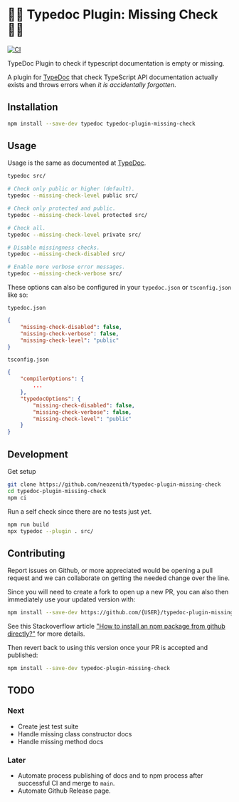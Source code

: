 # 🤷‍♀️ Typedoc Plugin: Missing Check 🤷‍♂️

[![CI](https://github.com/neozenith/typedoc-plugin-missing-check/actions/workflows/ci.yml/badge.svg)](https://github.com/neozenith/typedoc-plugin-missing-check/actions/workflows/ci.yml)

TypeDoc Plugin to check if typescript documentation is empty or missing.

A plugin for [TypeDoc](https://github.com/TypeStrong/typedoc) that check TypeScript API documentation actually exists and throws errors when _it is accidentally forgotten_.

## Installation

```bash
npm install --save-dev typedoc typedoc-plugin-missing-check
```

## Usage

Usage is the same as documented at [TypeDoc](https://typedoc.org/guides/installation/#command-line-interface).

```bash
typedoc src/
```

```bash
# Check only public or higher (default).
typedoc --missing-check-level public src/

# Check only protected and public.
typedoc --missing-check-level protected src/

# Check all.
typedoc --missing-check-level private src/

# Disable missingness checks.
typedoc --missing-check-disabled src/

# Enable more verbose error messages.
typedoc --missing-check-verbose src/
```

These options can also be configured in your `typedoc.json` or `tsconfig.json` like so:

`typedoc.json`
```json
{
    "missing-check-disabled": false,
    "missing-check-verbose": false,
    "missing-check-level": "public"
}
```

`tsconfig.json`
```json
{
    "compilerOptions": {
        ...
    },
    "typedocOptions": {
        "missing-check-disabled": false,
        "missing-check-verbose": false,
        "missing-check-level": "public"
    }    
}
```

## Development

Get setup

```bash
git clone https://github.com/neozenith/typedoc-plugin-missing-check
cd typedoc-plugin-missing-check
npm ci
```

Run a self check since there are no tests just yet.

```bash
npm run build
npx typedoc --plugin . src/
```
## Contributing

Report issues on Github, or more appreciated would be opening a pull request and we can collaborate on getting the needed change over the line.

Since you will need to create a fork to open up a new PR, you can also then immediately use your updated version with:

```bash
npm install --save-dev https://github.com/{USER}/typedoc-plugin-missing-check/tarball/{BRANCH}
```

See this Stackoverflow article ["How to install an npm package from github directly?"](https://stackoverflow.com/questions/17509669/how-to-install-an-npm-package-from-github-directly) for more details.

Then revert back to using this version once your PR is accepted and published:

```bash
npm install --save-dev typedoc-plugin-missing-check
```

## TODO

### Next 

 - Create jest test suite
 - Handle missing class constructor docs
 - Handle missing method docs 

### Later

 - Automate process publishing of docs and to npm process after successful CI and merge to `main`.
 - Automate Github Release page.